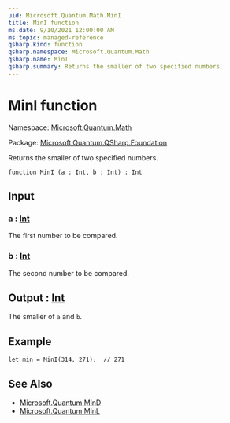 ```yaml
---
uid: Microsoft.Quantum.Math.MinI
title: MinI function
ms.date: 9/10/2021 12:00:00 AM
ms.topic: managed-reference
qsharp.kind: function
qsharp.namespace: Microsoft.Quantum.Math
qsharp.name: MinI
qsharp.summary: Returns the smaller of two specified numbers.
---
```


# MinI function

Namespace: [Microsoft.Quantum.Math](xref:Microsoft.Quantum.Math)

Package: [Microsoft.Quantum.QSharp.Foundation](https://nuget.org/packages/Microsoft.Quantum.QSharp.Foundation)


Returns the smaller of two specified numbers.

```qsharp
function MinI (a : Int, b : Int) : Int
```


## Input

### a : [Int](xref:microsoft.quantum.qsharp.valueliterals#int-literals)

The first number to be compared.


### b : [Int](xref:microsoft.quantum.qsharp.valueliterals#int-literals)

The second number to be compared.



## Output : [Int](xref:microsoft.quantum.qsharp.valueliterals#int-literals)

The smaller of `a` and `b`.

## Example

```qsharplet min = MinI(314, 271);  // 271```

## See Also

- [Microsoft.Quantum.MinD](xref:Microsoft.Quantum.MinD)
- [Microsoft.Quantum.MinL](xref:Microsoft.Quantum.MinL)